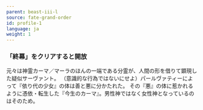 ```yaml
---
parent: beast-iii-l
source: fate-grand-order
id: profile-1
language: ja
weight: 1
---
```


### 「終幕」をクリアすると開放

元々は神霊カーマ／マーラのほんの一端である分霊が、人間の形を借りて顕現した疑似サーヴァント。
（意識的な行為ではないにせよ）パールヴァティーによって『依り代の少女』の体は善と悪に分かたれた。
その『悪』の体に惹かれるように憑依・転生した『今生のカーマ』。男性神ではなく女性神となっているのはそのため。
